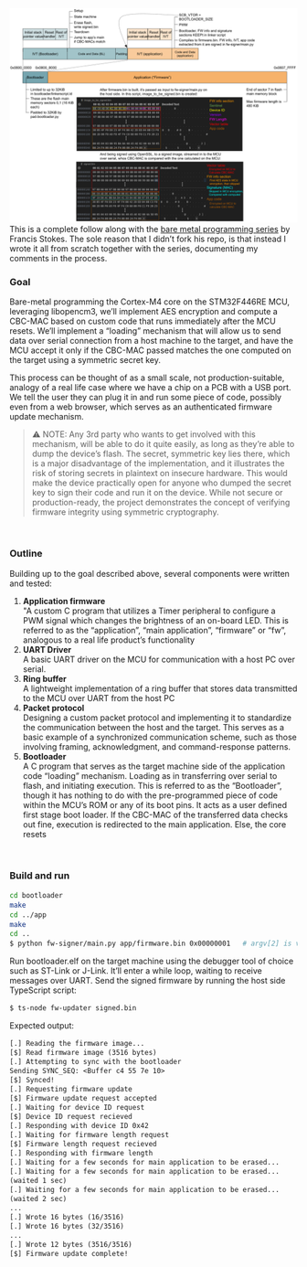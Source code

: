 ![](flash_layout.png)
This is a complete follow along with the [bare metal programming series](https://www.youtube.com/playlist?list=PLP29wDx6QmW7HaCrRydOnxcy8QmW0SNdQ) by Francis Stokes. The sole reason that I didn’t fork his repo, is that instead I wrote it all from scratch together with the series, documenting my comments in the process.  
### Goal
Bare-metal programming the Cortex-M4 core on the STM32F446RE MCU, leveraging libopencm3, we’ll implement AES encryption and compute a CBC-MAC based on custom code that runs immediately after the MCU resets. We’ll implement a “loading” mechanism that will allow us to send data over serial connection from a host machine to the target, and have the MCU accept it only if the CBC-MAC passed matches the one computed on the target using a symmetric secret key.  

This process can be thought of as a small scale, not production-suitable, analogy of a real life case where we have a chip on a PCB with a USB port. We tell the user they can plug it in and run some piece of code, possibly even from a web browser, which serves as an authenticated firmware update mechanism.  

> ⚠️ NOTE: Any 3rd party who wants to get involved with this mechanism, will be able to do it quite easily, as long as they’re able to dump the device’s flash. The secret, symmetric key lies there, which is a major disadvantage of the implementation, and it  illustrates the risk of storing secrets in plaintext on insecure hardware. This would make the device practically open for anyone who dumped the secret key to sign their code and run it on the device.  While not secure or production-ready, the project demonstrates the concept of verifying firmware integrity using symmetric cryptography.  
<br>

### Outline
Building up to the goal described above, several components were written and tested:  
1. **Application firmware**  
"A custom C program that utilizes a Timer peripheral to configure a PWM signal which changes the brightness of an on-board LED. This is referred to as the “application”, “main application”, “firmware” or “fw”, analogous to a real life product’s functionality  
2. **UART Driver**  
A basic UART driver on the MCU for communication with a host PC over serial.  
3. **Ring buffer**  
A lightweight implementation of a ring buffer that stores data transmitted to the MCU over UART from the host PC  
4. **Packet protocol**  
Designing a custom packet protocol and implementing it to standardize the communication between the host and the target. This serves as a basic example of a synchronized communication scheme, such as those involving framing, acknowledgment, and command-response patterns.  
5. **Bootloader**  
A C program that serves as the target machine side of the application code “loading”  mechanism. Loading as in transferring over serial to flash, and initiating execution. This is referred to as the “Bootloader”, though it has nothing to do with the pre-programmed piece of code within the MCU’s ROM or any of its boot pins. It acts as a user defined first stage boot loader. If the CBC-MAC of the transferred data checks out fine, execution is redirected to the main application. Else, the core resets  
<br>

### Build and run
```bash
cd bootloader
make
cd ../app
make
cd ..
$ python fw-signer/main.py app/firmware.bin 0x00000001   # argv[2] is version number in hex
```
Run bootloader.elf on the target machine using the debugger tool of choice such as ST-Link or J-Link. It’ll enter a while loop, waiting to receive messages over UART. Send the signed firmware by running the host side TypeScript script:
```bash
$ ts-node fw-updater signed.bin
```
Expected output:
```
[.] Reading the firmware image...
[$] Read firmware image (3516 bytes)
[.] Attempting to sync with the bootloader
Sending SYNC_SEQ: <Buffer c4 55 7e 10>
[$] Synced!
[.] Requesting firmware update
[$] Firmware update request accepted
[.] Waiting for device ID request
[$] Device ID request recieved
[.] Responding with device ID 0x42
[.] Waiting for firmware length request
[$] Firmware length request recieved
[.] Responding with firmware length
[.] Waiting for a few seconds for main application to be erased...
[.] Waiting for a few seconds for main application to be erased... (waited 1 sec)
[.] Waiting for a few seconds for main application to be erased... (waited 2 sec)
...
[.] Wrote 16 bytes (16/3516)
[.] Wrote 16 bytes (32/3516)
...
[.] Wrote 12 bytes (3516/3516)
[$] Firmware update complete!
```

